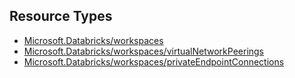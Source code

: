 ## Resource Types
- [Microsoft.Databricks/workspaces](workspaces)
- [Microsoft.Databricks/workspaces/virtualNetworkPeerings](workspaces-virtualNetworkPeerings)
- [Microsoft.Databricks/workspaces/privateEndpointConnections](workspaces-privateEndpointConnections)


